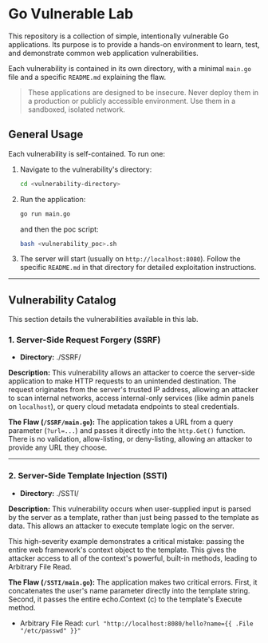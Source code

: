 # Go Vulnerable Lab

This repository is a collection of simple, intentionally vulnerable Go applications. Its purpose is to provide a hands-on environment to learn, test, and demonstrate common web application vulnerabilities.

Each vulnerability is contained in its own directory, with a minimal `main.go` file and a specific `README.md` explaining the flaw.

> These applications are designed to be insecure. Never deploy them in a production or publicly accessible environment. Use them in a sandboxed, isolated network.

## General Usage

Each vulnerability is self-contained. To run one:

1.  Navigate to the vulnerability's directory:
    ```bash
    cd <vulnerability-directory>
    ```
2.  Run the application:
    ```bash
    go run main.go
    ```
    and then the poc script:
    ```bash
    bash <vulnerability_poc>.sh
    ```
3.  The server will start (usually on `http://localhost:8080`). Follow the specific `README.md` in that directory for detailed exploitation instructions.

---

## Vulnerability Catalog

This section details the vulnerabilities available in this lab.

### 1. Server-Side Request Forgery (SSRF)

* **Directory:** ./SSRF/

**Description:**
This vulnerability allows an attacker to coerce the server-side application to make HTTP requests to an unintended destination. The request originates from the server's trusted IP address, allowing an attacker to scan internal networks, access internal-only services (like admin panels on `localhost`), or query cloud metadata endpoints to steal credentials.

**The Flaw (`/SSRF/main.go`):**
The application takes a URL from a query parameter (`?url=...`) and passes it directly into the `http.Get()` function. There is no validation, allow-listing, or deny-listing, allowing an attacker to provide any URL they choose.

---

### 2. Server-Side Template Injection (SSTI)

* **Directory:** ./SSTI/

**Description:**
This vulnerability occurs when user-supplied input is parsed by the server as a template, rather than just being passed to the template as data. This allows an attacker to execute template logic on the server.

This high-severity example demonstrates a critical mistake: passing the entire web framework's context object to the template. This gives the attacker access to all of the context's powerful, built-in methods, leading to Arbitrary File Read.

**The Flaw (`/SSTI/main.go`):** 
The application makes two critical errors. First, it concatenates the user's name parameter directly into the template string. Second, it passes the entire echo.Context (c) to the template's Execute method.

* Arbitrary File Read: `curl "http://localhost:8080/hello?name={{ .File "/etc/passwd" }}"`
